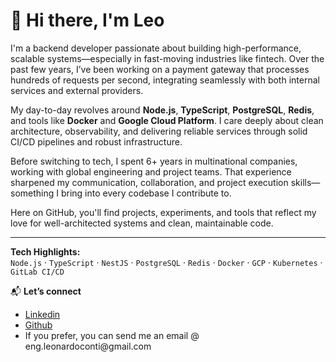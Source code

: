 # 👋 Hi there, I'm Leo

I'm a backend developer passionate about building high-performance, scalable systems—especially in fast-moving industries like fintech. Over the past few years, I’ve been working on a payment gateway that processes hundreds of requests per second, integrating seamlessly with both internal services and external providers.

My day-to-day revolves around **Node.js**, **TypeScript**, **PostgreSQL**, **Redis**, and tools like **Docker** and **Google Cloud Platform**. I care deeply about clean architecture, observability, and delivering reliable services through solid CI/CD pipelines and robust infrastructure.

Before switching to tech, I spent 6+ years in multinational companies, working with global engineering and project teams. That experience sharpened my communication, collaboration, and project execution skills—something I bring into every codebase I contribute to.

Here on GitHub, you'll find projects, experiments, and tools that reflect my love for well-architected systems and clean, maintainable code.

---

**Tech Highlights:**  
`Node.js` · `TypeScript` · `NestJS` · `PostgreSQL` · `Redis` · `Docker` · `GCP` · `Kubernetes` · `GitLab CI/CD`

📬 **Let’s connect**  
  <ul>
    <li><a href="https://www.linkedin.com/in/engleonardoconti/" target="_blank">Linkedin</a><br></li>
    <li><a href="https://github.com/englconti" target="_blank">Github</a></li>
    <li>If you prefer, you can send me an email @ eng.leonardoconti@gmail.com</li>
  </ul>

<!---
englconti/englconti is a ✨ special ✨ repository because its `README.md` (this file) appears on your GitHub profile.
You can click the Preview link to take a look at your changes.
--->

